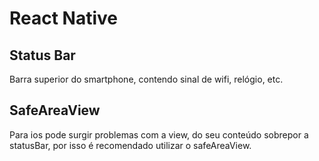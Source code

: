 # React Native

## Status Bar
Barra superior do smartphone, contendo sinal de wifi, relógio, etc.

## SafeAreaView
Para ios pode surgir problemas com a view, do seu conteúdo sobrepor a 
statusBar, por isso é recomendado utilizar o safeAreaView.
